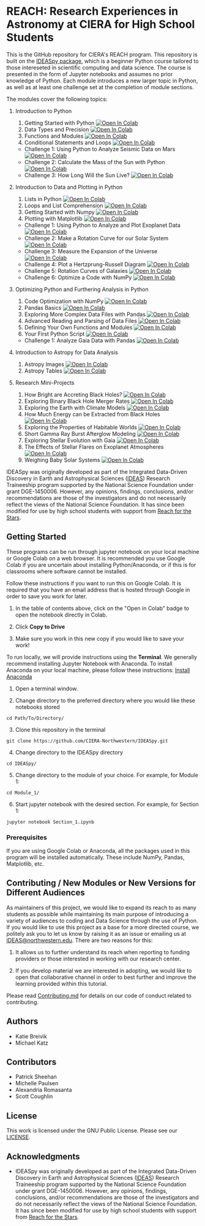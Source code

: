 # REACH: Research Experiences in Astronomy at CIERA for High School Students

This is the GitHub repository for CIERA's REACH program. This repository is built on the [IDEASpy package](https://github.com/CIERA-Northwestern/IDEASpy), which is a beginner Python course tailored to those intereseted in scientific computing and data science. The course is presented in the form of Jupyter notebooks and assumes no prior knowledge of Python. Each module introduces a new larger topic in Python, as well as at least one challenge set at the completion of module sections.

The modules cover the following topics:

1. Introduction to Python
    1. Getting Started with Python <a href="https://colab.research.google.com/github/CIERA-Northwestern/REACHpy/blob/master/Module_1/Section_1_Intro_to_Python.ipynb" target="_parent"><img src="https://colab.research.google.com/assets/colab-badge.svg" alt="Open In Colab"/></a>
    2. Data Types and Precision <a href="https://colab.research.google.com/github/CIERA-Northwestern/REACHpy/blob/master/Module_1/Section_2_Intro_to_Data_Types.ipynb" target="_parent"><img src="https://colab.research.google.com/assets/colab-badge.svg" alt="Open In Colab"/></a>
    3. Functions and Modules <a href="https://colab.research.google.com/github/CIERA-Northwestern/REACHpy/blob/master/Module_1/Section_3_Intro_to_Functions_and_Modules.ipynb" target="_parent"><img src="https://colab.research.google.com/assets/colab-badge.svg" alt="Open In Colab"/></a>
    4. Conditional Statements and Loops <a href="https://colab.research.google.com/github/CIERA-Northwestern/REACHpy/blob/master/Module_1/Section_4_Conditional_Statements_and_Loops.ipynb" target="_parent"><img src="https://colab.research.google.com/assets/colab-badge.svg" alt="Open In Colab"/></a>
    * Challenge 1: Using Python to Analyze Seismic Data on Mars <a href="https://colab.research.google.com/github/CIERA-Northwestern/REACHpy/blob/master/Module_1/Challenge_1_Angular_Velocity_Simple_Kinematics.ipynb" target="_parent"><img src="https://colab.research.google.com/assets/colab-badge.svg" alt="Open In Colab"/></a>
    * Challenge 2: Calculate the Mass of the Sun with Python <a href="https://colab.research.google.com/github/CIERA-Northwestern/REACHpy/blob/master/Module_1/Challenge_2_Keplers_Laws_Solar_Mass.ipynb" target="_parent"><img src="https://colab.research.google.com/assets/colab-badge.svg" alt="Open In Colab"/></a>
    * Challenge 3: How Long Will the Sun Live? <a href="https://colab.research.google.com/github/CIERA-Northwestern/REACHpy/blob/master/Module_1/Challenge_3_Lifetime_of_Sun.ipynb" target="_parent"><img src="https://colab.research.google.com/assets/colab-badge.svg" alt="Open In Colab"/></a>

2. Introduction to Data and Plotting in Python
    1. Lists in Python <a href="https://colab.research.google.com/github/CIERA-Northwestern/REACHpy/blob/master/Module_2/Section_1_Lists_in_Python.ipynb" target="_parent"><img src="https://colab.research.google.com/assets/colab-badge.svg" alt="Open In Colab"/></a>
    2. Loops and List Comprehension <a href="https://colab.research.google.com/github/CIERA-Northwestern/REACHpy/blob/master/Module_2/Section_2_List_Comprehensions.ipynb" target="_parent"><img src="https://colab.research.google.com/assets/colab-badge.svg" alt="Open In Colab"/></a>
    3. Getting Started with Numpy <a href="https://colab.research.google.com/github/CIERA-Northwestern/REACHpy/blob/master/Module_2/Section_3_Getting_Started_with_NumPy.ipynb" target="_parent"><img src="https://colab.research.google.com/assets/colab-badge.svg" alt="Open In Colab"/></a>
    4. Plotting with Matplotlib <a href="https://colab.research.google.com/github/CIERA-Northwestern/REACHpy/blob/master/Module_2/Section_4_Plotting_with_Matplotlib.ipynb" target="_parent"><img src="https://colab.research.google.com/assets/colab-badge.svg" alt="Open In Colab"/></a>
    * Challenge 1: Using Python to Analyze and Plot Exoplanet Data <a href="https://colab.research.google.com/github/CIERA-Northwestern/REACHpy/blob/master/Module_2/Challenge_1_Exoplanet_Data.ipynb" target="_parent"><img src="https://colab.research.google.com/assets/colab-badge.svg" alt="Open In Colab"/></a>
    * Challenge 2: Make a Rotation Curve for our Solar System <a href="https://colab.research.google.com/github/CIERA-Northwestern/REACHpy/blob/master/Module_2/Challenge_2_Rotation_Curve_Solar_System.ipynb" target="_parent"><img src="https://colab.research.google.com/assets/colab-badge.svg" alt="Open In Colab"/></a>
    * Challenge 3: Measure the Expansion of the Universe <a href="https://colab.research.google.com/github/CIERA-Northwestern/REACHpy/blob/master/Module_2/Challenge_3_Universe_Expansion.ipynb" target="_parent"><img src="https://colab.research.google.com/assets/colab-badge.svg" alt="Open In Colab"/></a>
    * Challenge 4: Plot a Hertzprung-Russell Diagram <a href="https://colab.research.google.com/github/CIERA-Northwestern/REACHpy/blob/master/Module_2/Challenge_4_HR_Diagram.ipynb" target="_parent"><img src="https://colab.research.google.com/assets/colab-badge.svg" alt="Open In Colab"/></a>
    * Challenge 5: Rotation Curves of Galaxies <a href="https://colab.research.google.com/github/CIERA-Northwestern/REACHpy/blob/master/Module_2/Challenge_5_Galaxy_Rotation_Curves.ipynb" target="_parent"><img src="https://colab.research.google.com/assets/colab-badge.svg" alt="Open In Colab"/></a>
    * Challenge 6: Optimize a Code with NumPy <a href="https://colab.research.google.com/github/CIERA-Northwestern/REACHpy/blob/master/Module_3/Challenge_6_Optimize_with_Numpy.ipynb" target="_parent"><img src="https://colab.research.google.com/assets/colab-badge.svg" alt="Open In Colab"/></a>

3. Optimizing Python and Furthering Analysis in Python
    1. Code Optimization with NumPy <a href="https://colab.research.google.com/github/CIERA-Northwestern/REACHpy/blob/master/Module_3/Section_1_Optimize_Code_Numpy.ipynb" target="_parent"><img src="https://colab.research.google.com/assets/colab-badge.svg" alt="Open In Colab"/></a>
    2. Pandas Basics <a href="https://colab.research.google.com/github/CIERA-Northwestern/REACHpy/blob/master/Module_3/Section_2_Pandas_Basics.ipynb" target="_parent"><img src="https://colab.research.google.com/assets/colab-badge.svg" alt="Open In Colab"/></a>
    3. Exploring More Complex Data Files with Pandas <a href="https://colab.research.google.com/github/CIERA-Northwestern/REACHpy/blob/master/Module_3/Section_3_Advanced_Pandas.ipynb" target="_parent"><img src="https://colab.research.google.com/assets/colab-badge.svg" alt="Open In Colab"/></a>
    4. Advanced Reading and Parsing of Data Files <a href="https://colab.research.google.com/github/CIERA-Northwestern/REACHpy/blob/master/Module_3/Section_4_Reading_and_Parsing_Data.ipynb" target="_parent"><img src="https://colab.research.google.com/assets/colab-badge.svg" alt="Open In Colab"/></a>
    5. Defining Your Own Functions and Modules <a href="https://colab.research.google.com/github/CIERA-Northwestern/REACHpy/blob/master/Module_3/Section_5_Defining_and_Using_Your_Own_Modules.ipynb" target="_parent"><img src="https://colab.research.google.com/assets/colab-badge.svg" alt="Open In Colab"/></a>
    6. Your First Python Script <a href="https://colab.research.google.com/github/CIERA-Northwestern/REACHpy/blob/master/Module_3/Section_6_Creating_and_Executing_Python_Script.ipynb" target="_parent"><img src="https://colab.research.google.com/assets/colab-badge.svg" alt="Open In Colab"/></a>
    * Challenge 1: Analyze Gaia Data with Pandas <a href="https://colab.research.google.com/github/CIERA-Northwestern/REACHpy/blob/master/Module_3/Challenge_1_Gaia_with_Pandas.ipynb" target="_parent"><img src="https://colab.research.google.com/assets/colab-badge.svg" alt="Open In Colab"/></a>

4. Introduction to Astropy for Data Analysis
    1. Astropy Images <a href="https://colab.research.google.com/github/CIERA-Northwestern/REACHpy/blob/master/AstropyModule/Astropy-images.ipynb" target="_parent"><img src="https://colab.research.google.com/assets/colab-badge.svg" alt="Open In Colab"/></a>
    2. Astropy Tables <a href="https://colab.research.google.com/github/CIERA-Northwestern/REACHpy/blob/master/AstropyModule/Astropy-table.ipynb" target="_parent"><img src="https://colab.research.google.com/assets/colab-badge.svg" alt="Open In Colab"/></a>

5. Research Mini-Projects
    1. How Bright are Accreting Black Holes? <a href="https://colab.research.google.com/github/CIERA-Northwestern/REACHpy/blob/master/Projects/AccretingBlackHoles/AccretingBlackHoles.ipynb" target="_parent"><img src="https://colab.research.google.com/assets/colab-badge.svg" alt="Open In Colab"/></a>
    2. Exploring Binary Black Hole Merger Rates <a href="https://colab.research.google.com/github/CIERA-Northwestern/REACHpy/blob/master/Projects/BinaryBlackHoleMergers/BinaryBlackHoleMergers.ipynb" target="_parent"><img src="https://colab.research.google.com/assets/colab-badge.svg" alt="Open In Colab"/></a>
    3. Exploring the Earth with Climate Models <a href="https://colab.research.google.com/github/CIERA-Northwestern/REACHpy/blob/master/Projects/EarthsClimateModel/EarthsClimateModel.ipynb" target="_parent"><img src="https://colab.research.google.com/assets/colab-badge.svg" alt="Open In Colab"/></a>
    4. How Much Energy can be Extracted from Black Holes <a href="https://colab.research.google.com/github/CIERA-Northwestern/REACHpy/blob/master/Projects/ExtractingEnergyFromBlackHoles/ExtractingEnergyFromBlackHoles.ipynb" target="_parent"><img src="https://colab.research.google.com/assets/colab-badge.svg" alt="Open In Colab"/></a>
    5. Exploring the Properties of Habitable Worlds <a href="https://colab.research.google.com/github/CIERA-Northwestern/REACHpy/blob/master/Projects/HabitableWorlds/HabitableWorlds.ipynb" target="_parent"><img src="https://colab.research.google.com/assets/colab-badge.svg" alt="Open In Colab"/></a>
    6. Short Gamma Ray Burst Afterglow Modeling <a href="https://colab.research.google.com/github/CIERA-Northwestern/REACHpy/blob/master/Projects/SGRB-AfterglowModeling/SGRB_Afterglow_Modeling.ipynb" target="_parent"><img src="https://colab.research.google.com/assets/colab-badge.svg" alt="Open In Colab"/></a>
    7. Exploring Stellar Evolution with Gaia <a href="https://colab.research.google.com/github/CIERA-Northwestern/REACHpy/blob/master/Projects/StellarEvolutionWithGaia/StellarEvolutionWithGaia.ipynb" target="_parent"><img src="https://colab.research.google.com/assets/colab-badge.svg" alt="Open In Colab"/></a>
    8. The Effects of Stellar Flares on Exoplanet Atmospheres <a href="https://colab.research.google.com/github/CIERA-Northwestern/REACHpy/blob/master/Projects/StellarFlaresAndExoplanets/StellarFlaresAndExoplanets.ipynb" target="_parent"><img src="https://colab.research.google.com/assets/colab-badge.svg" alt="Open In Colab"/></a>
    9. Weighing Baby Solar Systems <a href="https://colab.research.google.com/github/CIERA-Northwestern/REACHpy/blob/master/Projects/WeighingBabySolarSystems/WeighingBabySolarSystems.ipynb" target="_parent"><img src="https://colab.research.google.com/assets/colab-badge.svg" alt="Open In Colab"/></a>

IDEASpy was originally developed as part of the Integrated Data-Driven Discovery in Earth and Astrophysical Sciences ([IDEAS](https://www.ideas.ciera.northwestern.edu/)) Research Traineeship program supported by the National Science Foundation under grant DGE-1450006. However, any opinions, findings, conclusions, and/or recommendations are those of the investigators and do not necessarily reflect the views of the National Science Foundation. It has since been modified for use by high school students with support from [Reach for the Stars](https://gk12.ciera.northwestern.edu/).

## Getting Started

These programs can be run through jupyter notebook on your local machine or Google Colab on a web browser. It is recommended you use Google Colab if you are uncertain about installing Python/Anaconda, or if this is for classrooms where software cannot be installed.

Follow these instructions if you want to run this on Google Colab. It is required that you have an email address that is hosted through Google in order to save you work for later.

1. In the table of contents above, click on the "Open in Colab" badge to open the notebook directly in Colab.

2. Click **Copy to Drive**

3. Make sure you work in this new copy if you would like to save your work!

To run locally, we will provide instructions using the **Terminal**. We generally recommend installing Jupyter Notebook with Anaconda. To install Anaconda on your local machine, please follow these instructions: [Install Anaconda](https://docs.anaconda.com/anaconda/install/)

1. Open a terminal window.

2. Change directory to the preferred directory where you would like these notebooks stored
```
cd Path/To/Directory/
```

3. Clone this repository in the terminal
```
git clone https://github.com/CIERA-Northwestern/IDEASpy.git
```

4. Change directory to the IDEASpy directory
```
cd IDEASpy/
```

5. Change directory to the module of your choice. For example, for Module 1:
```
cd Module_1/
```

6. Start jupyter notebook with the desired section. For example, for Section 1:
```
jupyter notebook Section_1.ipynb
```

### Prerequisites

If you are using Google Colab or Anaconda, all the packages used in this program will be installed automatically. These include NumPy, Pandas, Matplotlib, etc.

## Contributing / New Modules or New Versions for Different Audiences

As maintainers of this project, we would like to expand its reach to as many students as possible while maintaining its main purpose of introducing a variety of audiences to coding and Data Science through the use of Python. If you would like to use this project as a base for a more directed course, we politely ask you to let us know by raising it as an issue or emailing us at [IDEAS@northwestern.edu](mailto:IDEAS@northwestern.edu). There are two reasons for this:

1. It allows us to further understand its reach when reporting to funding providers or those interested in working with our research center.

2. If you develop material we are interested in adopting, we would like to open that collaborative channel in order to best further and improve the learning provided within this tutorial.


Please read [Contributing.md](https://github.com/CIERA-Northwestern/IDEASpy/blob/master/Contributing.md) for details on our code of conduct related to contributing.


## Authors

* Katie Breivik
* Michael Katz

## Contributors

* Patrick Sheehan
* Michelle Paulsen
* Alexandria Romasanta
* Scott Coughlin

## License

This work is licensed under the GNU Public License. Please see our [LICENSE](https://github.com/CIERA-Northwestern/IDEASpy/blob/master/LICENSE).

## Acknowledgments

* IDEASpy was originally developed as part of the Integrated Data-Driven Discovery in Earth and Astrophysical Sciences ([IDEAS](https://www.ideas.ciera.northwestern.edu/)) Research Traineeship program supported by the National Science Foundation under grant DGE-1450006. However, any opinions, findings, conclusions, and/or recommendations are those of the investigators and do not necessarily reflect the views of the National Science Foundation. It has since been modified for use by high school students with support from [Reach for the Stars](https://gk12.ciera.northwestern.edu/).

